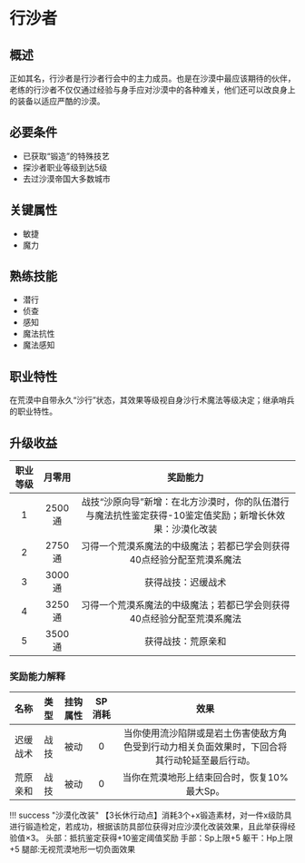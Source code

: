 # 行沙者

## 概述

正如其名，行沙者是行沙者行会中的主力成员。也是在沙漠中最应该期待的伙伴，老练的行沙者不仅仅通过经验与身手应对沙漠中的各种难关，他们还可以改良身上的装备以适应严酷的沙漠。

## 必要条件

* 已获取“锻造”的特殊技艺
* 探沙者职业等级到达5级
* 去过沙漠帝国大多数城市

## 关键属性

* 敏捷
* 魔力

## 熟练技能

* 潜行
* 侦查
* 感知
* 魔法抗性
* 魔法感知

## 职业特性

在荒漠中自带永久“沙行”状态，其效果等级视自身沙行术魔法等级决定；继承哨兵的职业特性。

## 升级收益

职业等级|月零用|奖励能力
:--:|:--:|:--:
1|2500通|战技“沙原向导”新增：在北方沙漠时，你的队伍潜行与魔法抗性鉴定获得-10鉴定值奖励；新增长休效果：沙漠化改装
2|2750通|习得一个荒漠系魔法的中级魔法；若都已学会则获得40点经验分配至荒漠系魔法
3|3000通|获得战技：迟缓战术
4|3250通|习得一个荒漠系魔法的中级魔法；若都已学会则获得40点经验分配至荒漠系魔法
5|3500通|获得战技：荒原亲和

### 奖励能力解释

名称|类型|挂钩属性|SP消耗|效果
:--:|:--:|:--:|:--:|:--:
迟缓战术|战技|被动|0|当你使用流沙陷阱或是岩土伤害使敌方角色受到行动力相关负面效果时，下回合将其行动轮延至最后行动。
荒原亲和|战技|被动|0|当你在荒漠地形上结束回合时，恢复10%最大Sp。

!!! success "沙漠化改装"
    【3长休行动点】消耗3个+x锻造素材，对一件x级防具进行锻造检定，若成功，根据该防具部位获得对应沙漠化改装效果，且此举获得经验值×3。
    头部：抵抗鉴定获得+10鉴定阈值奖励
    手部：Sp上限+5
    躯干：Hp上限+5
    腿部:无视荒漠地形一切负面效果

